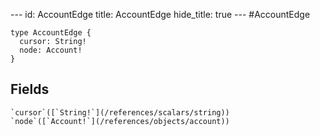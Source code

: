 --- id:
AccountEdge
title:
AccountEdge
hide_title: true --- #AccountEdge

```
type AccountEdge {
  cursor: String!
  node: Account!
}
```
  ## Fields
    `cursor`([`String!`](/references/scalars/string))
    `node`([`Account!`](/references/objects/account))
